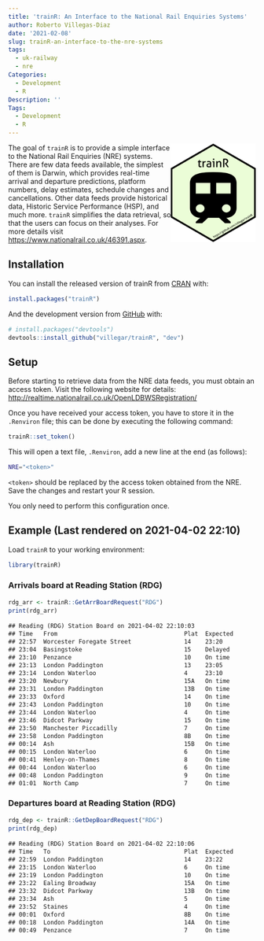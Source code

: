 ```yaml
---
title: 'trainR: An Interface to the National Rail Enquiries Systems'
author: Roberto Villegas-Diaz
date: '2021-02-08'
slug: trainR-an-interface-to-the-nre-systems
tags:
  - uk-railway
  - nre
Categories:
  - Development
  - R
Description: ''
Tags:
  - Development
  - R
---
```


<img src="https://raw.githubusercontent.com/villegar/trainR/main/inst/images/logo.png" alt="logo" align="right" height=200px/>

The goal of `trainR` is to provide a simple interface to the 
National Rail Enquiries (NRE) systems. There are few data feeds 
available, the simplest of them is Darwin, which provides real-time 
arrival and departure predictions, platform numbers, delay estimates, 
schedule changes and cancellations. Other data feeds provide historical 
data, Historic Service Performance (HSP), and much more. `trainR` 
simplifies the data retrieval, so that the users can focus on their 
analyses. For more details visit 
https://www.nationalrail.co.uk/46391.aspx.

## Installation

You can install the released version of trainR from [CRAN](https://CRAN.R-project.org) with:

``` r
install.packages("trainR")
```

And the development version from [GitHub](https://github.com/) with:

``` r
# install.packages("devtools")
devtools::install_github("villegar/trainR", "dev")
```

## Setup
Before starting to retrieve data from the NRE data feeds, you must obtain an access token. 
Visit the following website for details: http://realtime.nationalrail.co.uk/OpenLDBWSRegistration/

Once you have received your access token, you have to store it in the `.Renviron` file; this can be 
done by executing the following command:


```r
trainR::set_token()
```

This will open a text file, `.Renviron`, add a new line at the end (as follows):

```bash
NRE="<token>"
```

`<token>` should be replaced by the access token obtained from the NRE. Save the changes and restart 
your R session.

You only need to perform this configuration once.

## Example (Last rendered on 2021-04-02 22:10)

Load `trainR` to your working environment:

```r
library(trainR)
```

### Arrivals board at Reading Station (RDG)


```r
rdg_arr <- trainR::GetArrBoardRequest("RDG")
print(rdg_arr)
```

```
## Reading (RDG) Station Board on 2021-04-02 22:10:03
## Time   From                                    Plat  Expected
## 22:57  Worcester Foregate Street               14    23:20
## 23:04  Basingstoke                             15    Delayed
## 23:10  Penzance                                10    On time
## 23:13  London Paddington                       13    23:05
## 23:14  London Waterloo                         4     23:10
## 23:20  Newbury                                 15A   On time
## 23:31  London Paddington                       13B   On time
## 23:33  Oxford                                  14    On time
## 23:43  London Paddington                       10    On time
## 23:44  London Waterloo                         4     On time
## 23:46  Didcot Parkway                          15    On time
## 23:50  Manchester Piccadilly                   7     On time
## 23:58  London Paddington                       8B    On time
## 00:14  Ash                                     15B   On time
## 00:15  London Waterloo                         6     On time
## 00:41  Henley-on-Thames                        8     On time
## 00:44  London Waterloo                         6     On time
## 00:48  London Paddington                       9     On time
## 01:01  North Camp                              7     On time
```

### Departures board at Reading Station (RDG)


```r
rdg_dep <- trainR::GetDepBoardRequest("RDG")
print(rdg_dep)
```

```
## Reading (RDG) Station Board on 2021-04-02 22:10:06
## Time   To                                      Plat  Expected
## 22:59  London Paddington                       14    23:22
## 23:15  London Waterloo                         6     On time
## 23:19  London Paddington                       10    On time
## 23:22  Ealing Broadway                         15A   On time
## 23:32  Didcot Parkway                          13B   On time
## 23:34  Ash                                     5     On time
## 23:52  Staines                                 4     On time
## 00:01  Oxford                                  8B    On time
## 00:18  London Paddington                       14A   On time
## 00:49  Penzance                                7     On time
```
